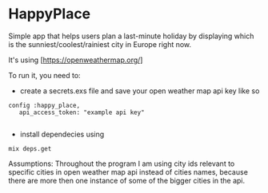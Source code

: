 # HappyPlace

Simple app that helps users plan a last-minute holiday by displaying which is
the sunniest/coolest/rainiest city in Europe right now.

It's using [https://openweathermap.org/]

To run it, you need to:
- create a secrets.exs file and save your open weather map api key like so 
```
config :happy_place, 
   api_access_token: "example api key"
   
```
- install dependecies using
```
mix deps.get

```

Assumptions: 
Throughout the program I am using city ids relevant to specific cities in open weather map api instead of cities names, because there are more then one instance of some of the bigger cities in the api.
